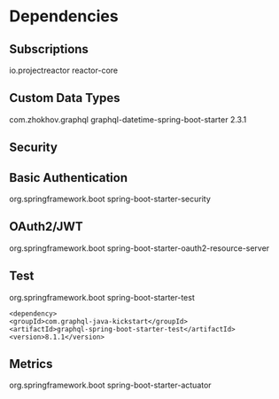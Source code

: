 # Dependencies 

## Subscriptions 

<dependency>
		<groupId>io.projectreactor</groupId>
		<artifactId>reactor-core</artifactId>
</dependency>


## Custom Data Types  
<dependency>
		<groupId>com.zhokhov.graphql</groupId>
		<artifactId>graphql-datetime-spring-boot-starter</artifactId>
		<version>2.3.1</version>
</dependency>


## Security 

## Basic Authentication 

<dependency>
	<groupId>org.springframework.boot</groupId>
	<artifactId>spring-boot-starter-security</artifactId>
</dependency>


## OAuth2/JWT
<dependency>
	<groupId>org.springframework.boot</groupId>
	<artifactId>spring-boot-starter-oauth2-resource-server</artifactId>
</dependency>

## Test

<dependency>
    <groupId>org.springframework.boot</groupId>
	<artifactId>spring-boot-starter-test</artifactId>
			
</dependency>

    <dependency>
	<groupId>com.graphql-java-kickstart</groupId>
	<artifactId>graphql-spring-boot-starter-test</artifactId>
	<version>8.1.1</version>
</dependency>

## Metrics

<dependency>
	<groupId>org.springframework.boot</groupId>
	<artifactId>spring-boot-starter-actuator</artifactId>
</dependency>


